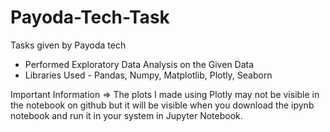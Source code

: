 # Payoda-Tech-Task
Tasks given by Payoda tech

- Performed Exploratory Data Analysis on the Given Data
- Libraries Used - Pandas, Numpy, Matplotlib, Plotly, Seaborn

Important Information => The plots I made using Plotly may not be visible in the notebook on github but it will be visible when you download the ipynb notebook and run it in your system in Jupyter Notebook.

